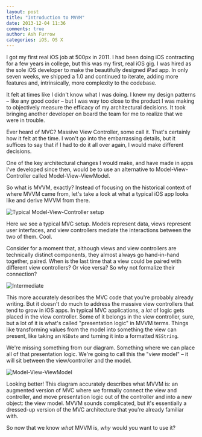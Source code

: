 ```yaml
---
layout: post
title: "Introduction to MVVM"
date: 2013-12-04 11:36
comments: true
author: Ash Furrow
categories: iOS, OS X
---
```


I got my first real iOS job at 500px in 2011. I had been doing iOS contracting for a few years in college, but this was my first, real iOS gig. I was hired as the sole iOS developer to make the beautifully designed iPad app. In only seven weeks, we shipped a 1.0 and continued to iterate, adding more features and, intrinsically, more complexity to the codebase.

It felt at times like I didn't know what I was doing. I knew my design patterns – like any good coder – but I was way too close to the product I was making to objectively measure the efficacy of my architectural decisions. It took bringing another developer on board the team for me to realize that we were in trouble. 

Ever heard of MVC? Massive View Controller, some call it. That's certainly how it felt at the time. I won't go into the embarrassing details, but it suffices to say that if I had to do it all over again, I would make different decisions. 

One of the key architectural changes I would make, and have made in apps I've developed since then, would be to use an alternative to Model-View-Controller called Model-View-ViewModel. 

So what is MVVM, exactly? Instead of focusing on the historical context of where MVVM came from, let's take a look at what a typical iOS app looks like and derive MVVM from there.

![Typical Model-View-Controller setup](http://cloud.ashfurrow.com/image/2M3J3A3B191M/mvvm.png)

Here we see a typical MVC setup. Models represent data, views represent user interfaces, and view controllers mediate the interactions between the two of them. Cool. 

Consider for a moment that, although views and view controllers are technically distinct components, they almost always go hand-in-hand together, paired. When is the last time that a view could be paired with different view controllers? Or vice versa? So why not formalize their connection?

![Intermediate](http://cloud.ashfurrow.com/image/1F0H1P07312L/intermediate.png)

This more accurately describes the MVC code that you're probably already writing. But it doesn't do much to address the massive view controllers that tend to grow in iOS apps. In typical MVC applications, a *lot* of logic gets placed in the view controller. Some of it belongs in the view controller, sure, but a lot of it is what's called "presentation logic" in MVVM terms. Things like transforming values from the model into something the view can present, like taking an `NSDate` and turning it into a formatted `NSString`.

We're missing something from our diagram. Something where we can place all of that presentation logic. We're going to call this the "view model" – it will sit between the view/controller and the model. 

![Model-View-ViewModel](http://cloud.ashfurrow.com/image/2v27431h3O0S/mvvm.png)

Looking better! This diagram accurately describes what MVVM is: an augmented version of MVC where we formally connect the view and controller, and move presentation logic out of the controller and into a new object: the view model. MVVM sounds complicated, but it's essentially a dressed-up version of the MVC architecture that you're already familiar with. 

So now that we know *what* MVVM is, *why* would you want to use it? 




